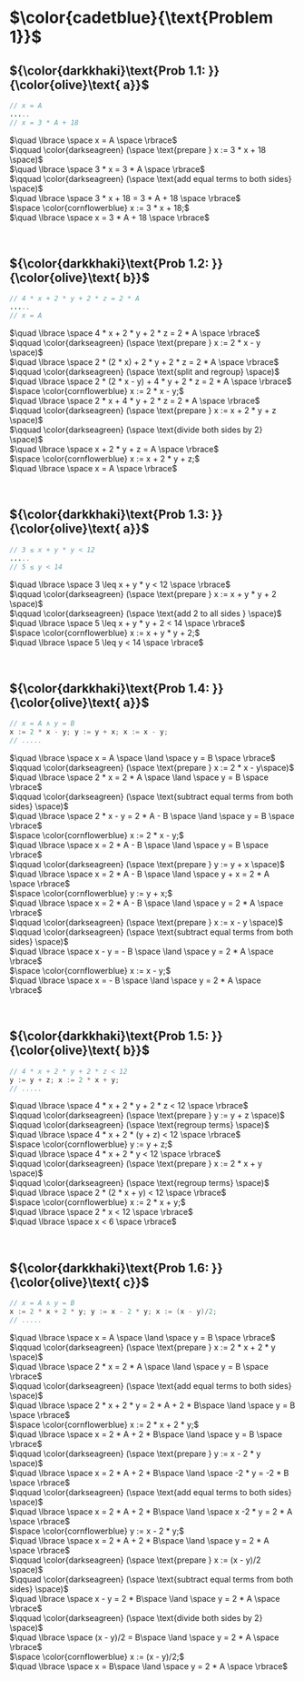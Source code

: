 # $\color{cadetblue}{\text{Problem 1}}$

## ${\color{darkkhaki}\text{Prob 1.1: }}{\color{olive}\text{ a}}$

```java
// x = A
.....
// x = 3 * A + 18
```

$\quad \lbrace \space x = A \space \rbrace$  
$\qquad \color{darkseagreen} (\space \text{prepare } x := 3 * x + 18 \space)$  
$\quad \lbrace \space 3 * x = 3 * A \space \rbrace$  
$\qquad \color{darkseagreen} (\space \text{add equal terms to both sides} \space)$  
$\quad \lbrace \space 3 * x + 18 = 3 * A + 18 \space \rbrace$  
$\space \color{cornflowerblue} x := 3 * x + 18;$  
$\quad \lbrace \space x = 3 * A + 18 \space \rbrace$  

&nbsp;

## ${\color{darkkhaki}\text{Prob 1.2: }}{\color{olive}\text{ b}}$

```java
// 4 * x + 2 * y + 2 * z = 2 * A
.....
// x = A 
```

$\quad \lbrace \space 4 * x + 2 * y + 2 * z = 2 * A \space \rbrace$  
$\qquad \color{darkseagreen} (\space \text{prepare } x := 2 * x - y \space)$  
$\quad \lbrace \space 2 * (2 * x) + 2 * y + 2 * z = 2 * A \space \rbrace$  
$\qquad \color{darkseagreen} (\space \text{split and regroup} \space)$  
$\quad \lbrace \space 2 * (2 * x - y) + 4 * y + 2 * z = 2 * A \space \rbrace$  
$\space \color{cornflowerblue} x := 2 * x - y;$  
$\quad \lbrace \space 2 * x + 4 * y + 2 * z = 2 * A \space \rbrace$  
$\qquad \color{darkseagreen} (\space \text{prepare } x := x + 2 * y + z \space)$  
$\qquad \color{darkseagreen} (\space \text{divide both sides by 2} \space)$  
$\quad \lbrace \space x + 2 * y + z = A \space \rbrace$  
$\space \color{cornflowerblue} x := x + 2 * y + z;$  
$\quad \lbrace \space x = A \space \rbrace$  

&nbsp;

## ${\color{darkkhaki}\text{Prob 1.3: }}{\color{olive}\text{ a}}$

```java
// 3 ≤ x + y * y < 12
.....
// 5 ≤ y < 14
```

$\quad \lbrace \space 3 \leq x + y * y < 12 \space \rbrace$  
$\qquad \color{darkseagreen} (\space \text{prepare } x := x + y * y + 2 \space)$  
$\qquad \color{darkseagreen} (\space \text{add 2 to all sides } \space)$  
$\quad \lbrace \space 5 \leq x + y * y + 2 < 14 \space \rbrace$  
$\space \color{cornflowerblue} x := x + y * y + 2;$  
$\quad \lbrace \space 5 \leq y < 14 \space \rbrace$  

&nbsp;

## ${\color{darkkhaki}\text{Prob 1.4: }}{\color{olive}\text{ a}}$

```java
// x = A ∧ y = B
x := 2 * x - y; y := y + x; x := x - y;
// .....
```

$\quad \lbrace \space x = A \space \land \space y = B \space \rbrace$  
$\qquad \color{darkseagreen} (\space \text{prepare } x := 2 * x - y\space)$  
$\quad \lbrace \space 2 * x = 2 * A \space \land \space y = B \space \rbrace$  
$\qquad \color{darkseagreen} (\space \text{subtract equal terms from both sides} \space)$  
$\quad \lbrace \space 2 * x - y = 2 * A - B \space \land \space y = B \space \rbrace$  
$\space \color{cornflowerblue} x := 2 * x - y;$  
$\quad \lbrace \space x = 2 * A - B \space \land \space y = B \space \rbrace$  
$\qquad \color{darkseagreen} (\space \text{prepare } y := y + x \space)$  
$\quad \lbrace \space x = 2 * A - B \space \land \space y + x =  2 * A \space \rbrace$  
$\space \color{cornflowerblue} y := y + x;$  
$\quad \lbrace \space x = 2 * A - B \space \land \space y = 2 * A \space \rbrace$  
$\qquad \color{darkseagreen} (\space \text{prepare } x := x - y \space)$  
$\qquad \color{darkseagreen} (\space \text{subtract equal terms from both sides} \space)$  
$\quad \lbrace \space x - y = - B \space \land \space y = 2 * A \space \rbrace$  
$\space \color{cornflowerblue} x := x - y;$  
$\quad \lbrace \space x = - B \space \land \space y = 2 * A \space \rbrace$  

&nbsp;

## ${\color{darkkhaki}\text{Prob 1.5: }}{\color{olive}\text{ b}}$

```java
// 4 * x + 2 * y + 2 * z < 12 
y := y + z; x := 2 * x + y;
// .....
```

$\quad \lbrace \space 4 * x + 2 * y + 2 * z < 12 \space \rbrace$  
$\qquad \color{darkseagreen} (\space \text{prepare } y := y + z \space)$  
$\qquad \color{darkseagreen} (\space \text{regroup terms} \space)$  
$\quad \lbrace \space 4 * x + 2 * (y + z) < 12 \space \rbrace$  
$\space \color{cornflowerblue} y := y + z;$  
$\quad \lbrace \space 4 * x + 2 * y < 12 \space \rbrace$  
$\qquad \color{darkseagreen} (\space \text{prepare } x := 2 * x + y \space)$  
$\qquad \color{darkseagreen} (\space \text{regroup terms} \space)$  
$\quad \lbrace \space 2 * (2 * x + y) < 12 \space \rbrace$  
$\space \color{cornflowerblue} x := 2 * x + y;$  
$\quad \lbrace \space 2 * x < 12 \space \rbrace$  
$\quad \lbrace \space x < 6 \space \rbrace$  

&nbsp;

## ${\color{darkkhaki}\text{Prob 1.6: }}{\color{olive}\text{ c}}$

```java
// x = A ∧ y = B
x := 2 * x + 2 * y; y := x - 2 * y; x := (x - y)/2;
// .....
```

$\quad \lbrace \space x = A \space \land \space y = B \space \rbrace$  
$\qquad \color{darkseagreen} (\space \text{prepare } x := 2 * x + 2 * y \space)$  
$\quad \lbrace \space 2 * x = 2 * A \space \land \space y = B \space \rbrace$  
$\qquad \color{darkseagreen} (\space \text{add equal terms to both sides} \space)$  
$\quad \lbrace \space 2 * x + 2 * y = 2 * A + 2 * B\space \land \space y = B \space \rbrace$  
$\space \color{cornflowerblue} x := 2 * x + 2 * y;$  
$\quad \lbrace \space x = 2 * A + 2 * B\space \land \space y = B \space \rbrace$  
$\qquad \color{darkseagreen} (\space \text{prepare } y := x - 2 * y \space)$  
$\quad \lbrace \space x = 2 * A + 2 * B\space \land \space -2 * y = -2 * B \space \rbrace$  
$\qquad \color{darkseagreen} (\space \text{add equal terms to both sides} \space)$  
$\quad \lbrace \space x = 2 * A + 2 * B\space \land \space x -2 * y = 2 * A \space \rbrace$  
$\space \color{cornflowerblue} y := x - 2 * y;$  
$\quad \lbrace \space x = 2 * A + 2 * B\space \land \space y = 2 * A \space \rbrace$  
$\qquad \color{darkseagreen} (\space \text{prepare } x := (x - y)/2 \space)$  
$\qquad \color{darkseagreen} (\space \text{subtract equal terms from both sides} \space)$  
$\quad \lbrace \space x - y = 2 * B\space \land \space y = 2 * A \space \rbrace$  
$\qquad \color{darkseagreen} (\space \text{divide both sides by 2} \space)$  
$\quad \lbrace \space (x - y)/2 = B\space \land \space y = 2 * A \space \rbrace$  
$\space \color{cornflowerblue} x := (x - y)/2;$  
$\quad \lbrace \space x = B\space \land \space y = 2 * A \space \rbrace$  

&nbsp;

